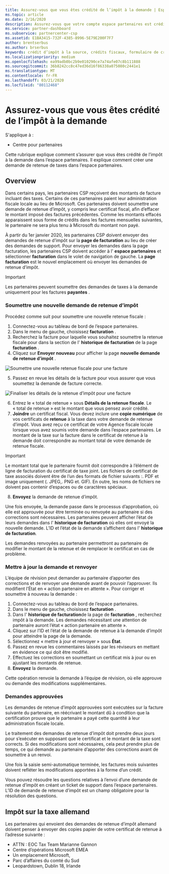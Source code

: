 ```yaml
---
title: Assurez-vous que vous êtes crédité de l’impôt à la demande | Espace partenaires
ms.topic: article
ms.date: 2/16/2020
description: Assurez-vous que votre compte espace partenaires est crédité pour la TVA en créant une demande de retenue d’impôt dans l’espace partenaires.
ms.service: partner-dashboard
ms.subservice: partnercenter-csp
ms.assetid: E1BA3415-732F-4385-8996-5E79E200F7F7
author: brentserbus
ms.author: brserbus
keywords: crédit d’impôt à la source, crédits fiscaux, formulaire de crédit d’impôt allemand, certificats fiscaux
ms.localizationpriority: medium
ms.openlocfilehash: ea99adb0bc2b9e010290ce7a74afe07c8b111888
ms.sourcegitcommit: 36b8242cc8c47ed36d16f86338a075080c2441e1
ms.translationtype: MT
ms.contentlocale: fr-FR
ms.lasthandoff: 03/21/2020
ms.locfileid: "80112468"
---
```

# <a name="make-sure-you-are-credited-for-withholding-tax"></a>Assurez-vous que vous êtes crédité de l’impôt à la demande

S'applique à :

- Centre pour partenaires

Cette rubrique explique comment s’assurer que vous êtes crédité de l’impôt à la demande dans l’espace partenaires. Il explique comment créer une demande de retenue de taxes dans l’espace partenaires.

## <a name="overview"></a>Overview

Dans certains pays, les partenaires CSP reçoivent des montants de facture incluant des taxes. Certains de ces partenaires paient leur administration fiscale locale au lieu de Microsoft. Ces partenaires doivent soumettre une demande de retenue d’impôt, y compris leur certificat fiscal, afin d’effacer le montant imposé des factures précédentes. Comme les montants effacés apparaissent sous forme de crédits dans les factures mensuelles suivantes, le partenaire ne sera plus tenu à Microsoft du montant non payé.

À partir du 1er janvier 2020, les partenaires CSP doivent envoyer des demandes de retenue d’impôt sur la **page de facturation** au lieu de créer des demandes de support. Pour envoyer les demandes dans la page facturation, les partenaires CSP doivent accéder à l' **espace partenaires** et sélectionner **facturation** dans le volet de navigation de gauche. La **page facturation** est le nouvel emplacement où envoyer les demandes de retenue d’impôt. 

> [!IMPORTANT]
> Les partenaires peuvent soumettre des demandes de taxes à la demande uniquement pour les factures **payantes** .

### <a name="submit-a-new-tax-withholding-request"></a>Soumettre une nouvelle demande de retenue d’impôt

Procédez comme suit pour soumettre une nouvelle retenue fiscale :

1. Connectez-vous au tableau de bord de l’espace partenaires.
2. Dans le menu de gauche, choisissez **facturation** .
3. Recherchez la facture pour laquelle vous souhaitez soumettre la retenue fiscale pour dans la section de l' **historique de facturation** de la page **facturation** .
4. Cliquez sur **Envoyer nouveau** pour afficher la page **nouvelle demande de retenue d’impôt** .

![Soumettre une nouvelle retenue fiscale pour une facture](images/wht1.png)

5. Passez en revue les détails de la facture pour vous assurer que vous soumettez la demande de facture correcte.

![Finaliser les détails de la retenue d’impôt pour une facture](images/wht2.png)

6. Entrez le « total de retenue » sous **Détails de la retenue fiscale**. Le « total de retenue » est le montant que vous pensez avoir crédité.
7. **Joindre** un certificat fiscal. Vous devez inclure une **copie numérique** de vos certificats de **retenue** à la taxe dans votre demande de retenue d’impôt. Vous avez reçu ce certificat de votre Agence fiscale locale lorsque vous avez soumis votre demande dans l’espace partenaires. Le montant de la taxe sur la facture dans le certificat de retenue à la demande doit correspondre au montant total de votre demande de retenue fiscale. 

> [!IMPORTANT]
> Le montant total que le partenaire fournit doit correspondre à l’élément de ligne de facturation du certificat de taxe joint. Les fichiers de certificat de taxe associés doivent être de l’un des formats de fichier suivants :. PDF et image uniquement (. JPEG,. PNG et. GIF). En outre, les noms de fichiers ne doivent pas contenir d’espaces ou de caractères spéciaux.

8. **Envoyez** la demande de retenue d’impôt.

Une fois envoyée, la demande passe dans le processus d’approbation, où elle est approuvée pour être terminée ou renvoyée au partenaire si des corrections sont nécessaires. Les partenaires peuvent afficher l’état de leurs demandes dans l' **historique de facturation** où elles ont envoyé la nouvelle demande. L’ID et l’état de la demande s’affichent dans l' **historique de facturation**.

Les demandes renvoyées au partenaire permettront au partenaire de modifier le montant de la retenue et de remplacer le certificat en cas de problème. 

### <a name="update-request-and-resubmit"></a>Mettre à jour la demande et renvoyer

L’équipe de révision peut demander au partenaire d’apporter des corrections et de renvoyer une demande avant de pouvoir l’approuver. Ils modifient l’État en « action partenaire en attente ». Pour corriger et soumettre à nouveau la demande :
 
1. Connectez-vous au tableau de bord de l’espace partenaires.
2. Dans le menu de gauche, choisissez **facturation** .
3. Dans l' **historique de facturation**de la page de **facturation** , recherchez impôt à la demande. Les demandes nécessitant une attention de partenaire auront l’état « action partenaire en attente ».
4. Cliquez sur l’ID et l’état de la demande de retenue à la demande d’impôt pour atteindre la page de la demande.
5. Sélectionnez « mettre à jour et renvoyer » sous **État**.
6. Passez en revue les commentaires laissés par les réviseurs en mettant en évidence ce qui doit être modifié.
7. Effectuez les corrections en soumettant un certificat mis à jour ou en ajustant les montants de retenue.
8. **Envoyez** la demande. 

Cette opération renvoie la demande à l’équipe de révision, où elle approuve ou demande des modifications supplémentaires.
 
### <a name="approved-requests"></a>Demandes approuvées

Les demandes de retenue d’impôt approuvées sont exécutées sur la facture suivante du partenaire, en réécrivant le montant dû à condition que la certification prouve que le partenaire a payé cette quantité à leur administration fiscale locale.

Le traitement des demandes de retenue d’impôt doit prendre deux jours pour s’exécuter en supposant que le certificat et le montant de la taxe sont corrects. Si des modifications sont nécessaires, cela peut prendre plus de temps, ce qui demande au partenaire d’apporter des corrections avant de soumettre à un renvoi.

Une fois la saisie semi-automatique terminée, les factures mois suivantes doivent refléter les modifications apportées à la forme d’un crédit.
 
Vous pouvez résoudre les questions relatives à l’envoi d’une demande de retenue d’impôt en créant un ticket de support dans l’espace partenaires. L’ID de demande de retenue d’impôt est un champ obligatoire pour la résolution des questions.

## <a name="german-tax-withholding"></a>Impôt sur la taxe allemand

Les partenaires qui envoient des demandes de retenue d’impôt allemand doivent penser à envoyer des copies papier de votre certificat de retenue à l’adresse suivante : 

- ATTN : EOC Tax Team Marianne Gannon
- Centre d’opérations Microsoft EMEA
- Un emplacement Microsoft,
- Parc d’affaires du comté du Sud
- Leopardstown, Dublin 18, Irlande

